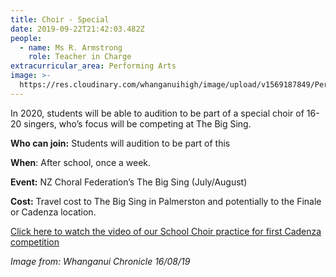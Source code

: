 ```yaml
---
title: Choir - Special
date: 2019-09-22T21:42:03.482Z
people:
  - name: Ms R. Armstrong
    role: Teacher in Charge
extracurricular_area: Performing Arts
image: >-
  https://res.cloudinary.com/whanganuihigh/image/upload/v1569187849/Performing%20Arts/Choir.jpg
---
```

In 2020, students will be able to audition to be part of a special choir of 16-20 singers, who’s focus will be competing at The Big Sing.

**Who can join:** Students will audition to be part of this

**When**: After school, once a week.

**Event:** NZ Choral Federation’s The Big Sing (July/August)

**Cost:** Travel cost to The Big Sing in Palmerston and 
potentially to the Finale or Cadenza location.

[Click here to watch the video of our School Choir practice for first Cadenza competition](https://www.nzherald.co.nz/wanganui-chronicle/news/article.cfm?c_id=1503426&objectid=12256421)

_Image from: Whanganui Chronicle 16/08/19_
